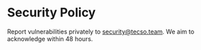 # Security Policy

Report vulnerabilities privately to security@tecso.team. We aim to acknowledge within 48 hours.
